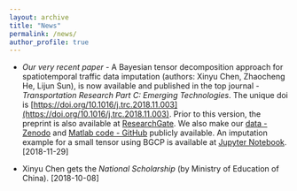 ```yaml
---
layout: archive
title: "News"
permalink: /news/
author_profile: true
---
```


- *Our very recent paper* - A Bayesian tensor decomposition approach for spatiotemporal traffic data imputation (authors: Xinyu Chen, Zhaocheng He, Lijun Sun), is now available and published in the top journal - *Transportation Research Part C: Emerging Technologies*. The unique doi is [https://doi.org/10.1016/j.trc.2018.11.003](https://doi.org/10.1016/j.trc.2018.11.003). Prior to this version, the preprint is also available at [ResearchGate](https://www.researchgate.net/publication/329177786_A_Bayesian_tensor_decomposition_approach_for_spatiotemporal_traffic_data_imputation). We also make our [data - Zenodo](http://doi.org/10.5281/zenodo.1205229) and [Matlab code - GitHub](https://github.com/lijunsun/bgcp_imputation) publicly available. An imputation example for a small tensor using BGCP is available at [Jupyter Notebook](https://nbviewer.jupyter.org/github/xinychen/transdim/blob/master/BGCP_example.ipynb). [2018-11-29]

- Xinyu Chen gets the *National Scholarship* (by Ministry of Education of China). [2018-10-08]
